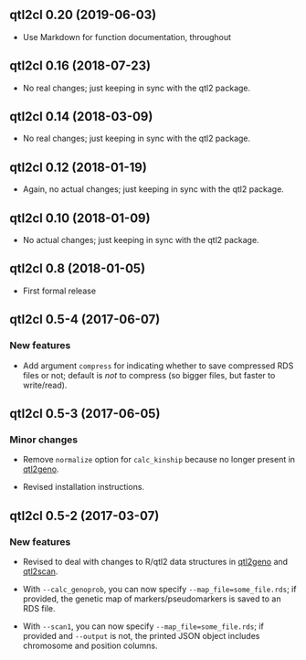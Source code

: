 ## qtl2cl 0.20 (2019-06-03)

- Use Markdown for function documentation, throughout


## qtl2cl 0.16 (2018-07-23)

- No real changes; just keeping in sync with the qtl2 package.


## qtl2cl 0.14 (2018-03-09)

- No real changes; just keeping in sync with the qtl2 package.


## qtl2cl 0.12 (2018-01-19)

- Again, no actual changes; just keeping in sync with the qtl2 package.


## qtl2cl 0.10 (2018-01-09)

- No actual changes; just keeping in sync with the qtl2 package.


## qtl2cl 0.8 (2018-01-05)

- First formal release


## qtl2cl 0.5-4 (2017-06-07)

### New features

- Add argument `compress` for indicating whether to save compressed
  RDS files or not; default is *not* to compress (so bigger files, but
  faster to write/read).


## qtl2cl 0.5-3 (2017-06-05)

### Minor changes

- Remove `normalize` option for `calc_kinship` because no longer
  present in [qtl2geno](https://github.com/rqtl/qtl2geno).

- Revised installation instructions.


## qtl2cl 0.5-2 (2017-03-07)

### New features

- Revised to deal with
  changes to R/qtl2 data structures in
  [qtl2geno](https://github.com/rqtl/qtl2geno) and
  [qtl2scan](https://github.com/rqtl/qtl2scan).

- With `--calc_genoprob`, you can now specify
  `--map_file=some_file.rds`; if provided, the genetic map of
  markers/pseudomarkers is saved to an RDS file.

- With `--scan1`, you can now specify `--map_file=some_file.rds`; if
  provided and `--output` is not, the printed JSON object includes
  chromosome and position columns.
